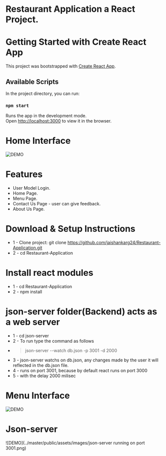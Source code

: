 # Restaurant Application a React Project.

# Getting Started with Create React App

This project was bootstrapped with [Create React App](https://github.com/facebook/create-react-app).

## Available Scripts

In the project directory, you can run:

### `npm start`

Runs the app in the development mode.\
Open [http://localhost:3000](http://localhost:3000) to view it in the browser.

# Home Interface
![DEMO](../master/public/assets/images/Home.png)

# Features
* User Model Login.
* Home Page.
* Menu Page.
* Contact Us Page - user can give feedback.
* About Us Page.

# Download & Setup Instructions

* 1 - Clone project: git clone https://github.com/jaishankarg24/Restaurant-Application.git
* 2 - cd Restaurant-Application

# Install react modules
* 1 - cd Restaurant-Application
* 2 - npm install

# json-server folder(Backend) acts as a web server
* 1 - cd json-server
* 2 - To run type the command as follows
*  > json-server --watch db.json -p 3001 -d 2000
* 3 - json-server watchs on db.json, any changes made by the user it will reflected in the db.json file.
* 4 - runs on port 3001, because by default react runs on port 3000
* 5 - with the delay 2000 milisec

# Menu Interface
![DEMO](../master/public/assets/images/Menu.png)

# Json-server 
![DEMO](../master/public/assets/images/json-server running on port 3001.png)








